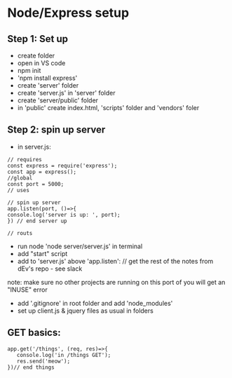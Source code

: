 Node/Express setup
===
Step 1: Set up
---
 - create folder 
 - open in VS code
 - npm init
 - 'npm install express'
 - create 'server' folder
 - create 'server.js' in 'server' folder
 - create 'server/public' folder 
 - in 'public' create index.html, 'scripts' folder and 'vendors' foler

 Step 2: spin up server
 ---
 - in server.js:
 ```
// requires
const express = require('express');
const app = express();
//global
const port = 5000;
// uses

// spin up server
app.listen(port, ()=>{
 console.log('server is up: ', port);
}) // end server up

// routs
 ```

 - run node 'node server/server.js' in terminal
 - add "start" script
 - add to 'server.js' above 'app.listen': 
 // get the rest of the notes from dEv's repo - see slack


note: make sure no other projects are running on this port of you will get an "INUSE" error

 - add '.gitignore' in root folder and add 'node_modules'
 - set up client.js & jquery files as usual in folders

 GET basics:
 ---
 ```
app.get('/things', (req, res)=>{
    console.log('in /things GET');
    res.send('meow');
})// end things

 ```